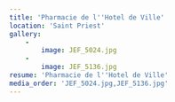 ```yaml
---
title: 'Pharmacie de l''Hotel de Ville'
location: 'Saint Priest'
gallery:
    -
        image: JEF_5024.jpg
    -
        image: JEF_5136.jpg
resume: 'Pharmacie de l''Hotel de Ville'
media_order: 'JEF_5024.jpg,JEF_5136.jpg'
---
```


